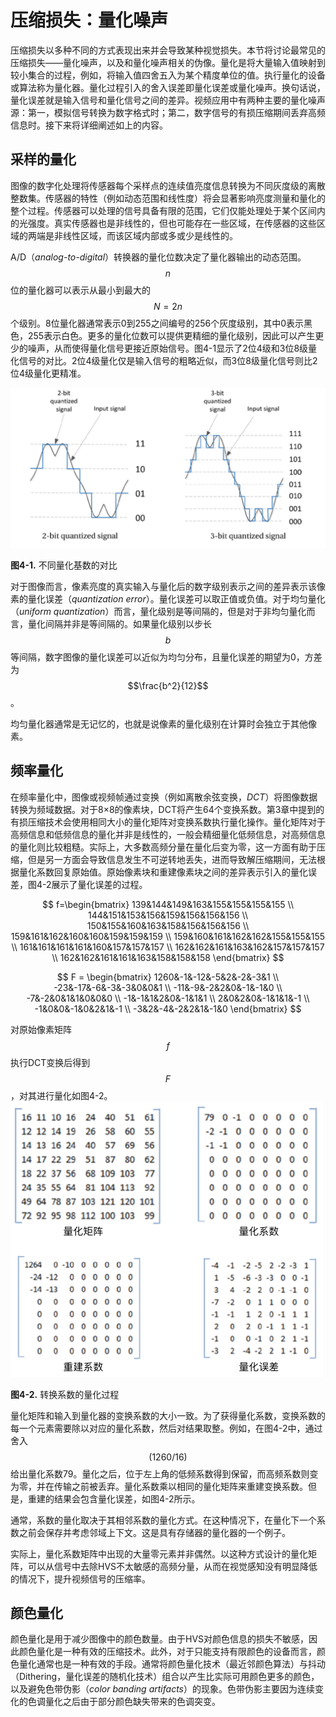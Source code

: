 # 压缩损失：量化噪声
压缩损失以多种不同的方式表现出来并会导致某种视觉损失。本节将讨论最常见的压缩损失——量化噪声，以及和量化噪声相关的伪像。量化是将大量输入值映射到较小集合的过程，例如，将输入值四舍五入为某个精度单位的值。执行量化的设备或算法称为量化器。量化过程引入的舍入误差即量化误差或量化噪声。换句话说，量化误差就是输入信号和量化信号之间的差异。视频应用中有两种主要的量化噪声源：第一，模拟信号转换为数字格式时；第二，数字信号的有损压缩期间丢弃高频信息时。接下来将详细阐述如上的内容。

## 采样的量化
图像的数字化处理将传感器每个采样点的连续值亮度信息转换为不同灰度级的离散整数集。传感器的特性（例如动态范围和线性度）将会显著影响亮度测量和量化的整个过程。传感器可以处理的信号具备有限的范围，它们仅能处理处于某个区间内的光强度。真实传感器也是非线性的，但也可能存在一些区域，在传感器的这些区域的两端是非线性区域，而该区域内部或多或少是线性的。

A/D（*analog-to-digital*）转换器的量化位数决定了量化器输出的动态范围。$$n$$位的量化器可以表示从最小到最大的$$N = 2n$$个级别。8位量化器通常表示0到255之间编号的256个灰度级别，其中0表示黑色，255表示白色。更多的量化位数可以提供更精细的量化级别，因此可以产生更少的噪声，从而使得量化信号更接近原始信号。图4-1显示了2位4级和3位8级量化信号的对比。2位4级量化仅是输入信号的粗略近似，而3位8级量化信号则比2位4级量化更精准。

![](../images/4_1.png)

**图4-1.** 不同量化基数的对比

对于图像而言，像素亮度的真实输入与量化后的数字级别表示之间的差异表示该像素的量化误差（*quantization error*）。量化误差可以取正值或负值。对于均匀量化（*uniform quantization*）而言，量化级别是等间隔的，但是对于非均匀量化而言，量化间隔并非是等间隔的。如果量化级别以步长$$b$$等间隔，数字图像的量化误差可以近似为均匀分布，且量化误差的期望为0，方差为$$\frac{b^2}{12}$$。

均匀量化器通常是无记忆的，也就是说像素的量化级别在计算时会独立于其他像素。

## 频率量化
在频率量化中，图像或视频帧通过变换（例如离散余弦变换，*DCT*）将图像数据转换为频域数据。对于8×8的像素块，DCT将产生64个变换系数。第3章中提到的有损压缩技术会使用相同大小的量化矩阵对变换系数执行量化操作。量化矩阵对于高频信息和低频信息的量化并非是线性的，一般会精细量化低频信息，对高频信息的量化则比较粗糙。实际上，大多数高频分量在量化后变为零，这一方面有助于压缩，但是另一方面会导致信息发生不可逆转地丢失，进而导致解压缩期间，无法根据量化系数回复原始值。原始像素块和重建像素块之间的差异表示引入的量化误差，图4-2展示了量化误差的过程。

$$
f=\begin{bmatrix}
139&144&149&163&155&155&155&155 \\
144&151&153&156&159&156&156&156 \\
150&155&160&163&158&156&156&156 \\
159&161&162&160&160&159&159&159 \\
159&160&161&162&162&155&155&155 \\
161&161&161&161&160&157&157&157 \\
162&162&161&163&162&157&157&157 \\
162&162&161&161&163&158&158&158
\end{bmatrix}
$$

$$  
F = \begin{bmatrix}
1260&-1&-12&-5&2&-2&-3&1 \\
-23&-17&-6&-3&-3&0&0&1 \\
-11&-9&-2&2&0&-1&-1&0 \\
-7&-2&0&1&1&0&0&0 \\
-1&-1&1&2&0&-1&1&1 \\
2&0&2&0&-1&1&1&-1 \\
-1&0&0&-1&0&2&1&-1 \\
-3&2&-4&-2&2&1&-1&0
\end{bmatrix} 
$$

对原始像素矩阵$$f$$执行DCT变换后得到$$F$$，对其进行量化如图4-2。
![](../images/4_2.png)

**图4-2.** 转换系数的量化过程

量化矩阵和输入到量化器的变换系数的大小一致。为了获得量化系数，变换系数的每一个元素需要除以对应的量化系数，然后对结果取整。例如，在图4-2中，通过舍入$$(1260/16)$$给出量化系数79。量化之后，位于左上角的低频系数得到保留，而高频系数则变为零，并在传输之前被丢弃。量化系数乘以相同的量化矩阵来重建变换系数。但是，重建的结果会包含量化误差，如图4-2所示。

通常，系数的量化取决于其相邻系数的量化方式。在这种情况下，在量化下一个系数之前会保存并考虑邻域上下文。这是具有存储器的量化器的一个例子。

实际上，量化系数矩阵中出现的大量零元素并非偶然。以这种方式设计的量化矩阵，可以从信号中去除HVS不太敏感的高频分量，从而在视觉感知没有明显降低的情况下，提升视频信号的压缩率。

## 颜色量化
颜色量化是用于减少图像中的颜色数量。由于HVS对颜色信息的损失不敏感，因此颜色量化是一种有效的压缩技术。此外，对于只能支持有限颜色的设备而言，颜色量化通常也是一种有效的手段。通常将颜色量化技术（最近邻颜色算法）与抖动（Dithering，量化误差的随机化技术）组合以产生比实际可用颜色更多的颜色，以及避免色带伪影（*color banding artifacts*）的现象。色带伪影主要因为连续变化的色调量化之后由于部分颜色缺失带来的色调突变。